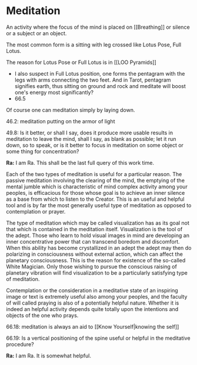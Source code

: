 # Meditation
An activity where the focus of the mind is placed on [[Breathing]] or silence or a subject or an object.

The most common form is a sitting with leg crossed like Lotus Pose, Full Lotus.

The reason for Lotus Pose or Full Lotus is in [[LOO Pyramids]]
- I also suspect in Full Lotus position, one forms the pentagram with the legs with arms connecting the two feet. And in Tarot, pentagram signifies earth, thus sitting on ground and rock and meditate will boost one's energy most significantly?
- 66.5

Of course one can meditation simply by laying down.

46.2: meditation putting on the armor of light

49.8: Is it better, or shall I say, does it produce more usable results in meditation to leave the mind, shall I say, as blank as possible; let it run down, so to speak, or is it better to focus in meditation on some object or some thing for concentration?

**Ra:** I am Ra. This shall be the last full query of this work time.  
  
Each of the two types of meditation is useful for a particular reason. The passive meditation involving the clearing of the mind, the emptying of the mental jumble which is characteristic of mind complex activity among your peoples, is efficacious for those whose goal is to achieve an inner silence as a base from which to listen to the Creator. This is an useful and helpful tool and is by far the most generally useful type of meditation as opposed to contemplation or prayer.  
  
The type of meditation which may be called visualization has as its goal not that which is contained in the meditation itself. Visualization is the tool of the adept. Those who learn to hold visual images in mind are developing an inner concentrative power that can transcend boredom and discomfort. When this ability has become crystallized in an adept the adept may then do polarizing in consciousness without external action, which can affect the planetary consciousness. This is the reason for existence of the so-called White Magician. Only those wishing to pursue the conscious raising of planetary vibration will find visualization to be a particularly satisfying type of meditation.  
  
Contemplation or the consideration in a meditative state of an inspiring image or text is extremely useful also among your peoples, and the faculty of will called praying is also of a potentially helpful nature. Whether it is indeed an helpful activity depends quite totally upon the intentions and objects of the one who prays.

66.18: meditation is always an aid to [[Know Yourself|knowing the self]]

66.19: Is a vertical positioning of the spine useful or helpful in the meditative procedure?

**Ra:** I am Ra. It is somewhat helpful.

